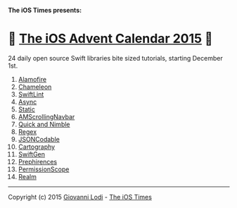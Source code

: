 **The iOS Times presents:**

# 🎄 [The iOS Advent Calendar 2015](http://theiostimes.com/advent-calendar.html) 🎅

24 daily open source Swift libraries bite sized tutorials, starting December 1st.

1. [Alamofire](http://theiostimes.com/advent-calendar/alamofire.html)
1. [Chameleon](http://theiostimes.com/advent-calendar/chameleon.html)
1. [SwiftLint](http://theiostimes.com/advent-calendar/swiftlint.html)
1. [Async](http://theiostimes.com/advent-calendar/async.html)
1. [Static](http://theiostimes.com/advent-calendar/static.html)
1. [AMScrollingNavbar](http://theiostimes.com/advent-calendar/amscrollingnavbar.html)
1. [Quick and Nimble](http://theiostimes.com/advent-calendar/quick-nimble.html)
1. [Regex](http://theiostimes.com/advent-calendar/regex.html)
1. [JSONCodable](http://theiostimes.com/advent-calendar/jsoncodable.html)
1. [Cartography](http://theiostimes.com/advent-calendar/cartography.html)
1. [SwiftGen](http://theiostimes.com/advent-calendar/swiftgen.html)
1. [Prephirences](http://theiostimes.com/advent-calendar/prephirences.html)
1. [PermissionScope](http://theiostimes.com/advent-calendar/permissionscope.html)
1. [Realm](http://theiostimes.com/advent-calendar/realm.html)

---

Copyright (c) 2015 [Giovanni Lodi](http://twitter.com/mokacoding) - [The iOS Times](http://theiostimes.com/advent-calendar)
